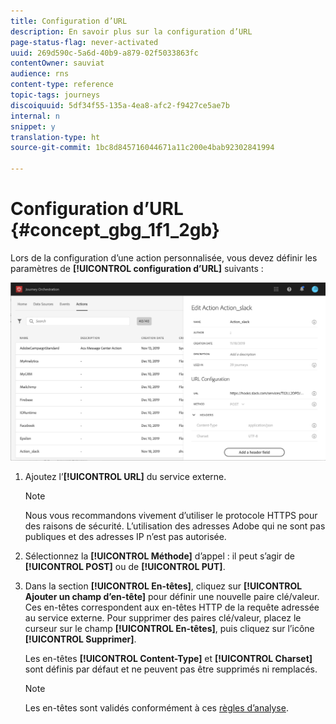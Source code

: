 ```yaml
---
title: Configuration d’URL
description: En savoir plus sur la configuration d’URL
page-status-flag: never-activated
uuid: 269d590c-5a6d-40b9-a879-02f5033863fc
contentOwner: sauviat
audience: rns
content-type: reference
topic-tags: journeys
discoiquuid: 5df34f55-135a-4ea8-afc2-f9427ce5ae7b
internal: n
snippet: y
translation-type: ht
source-git-commit: 1bc8d845716044671a11c200e4bab92302841994

---
```



# Configuration d’URL {#concept_gbg_1f1_2gb}

Lors de la configuration d’une action personnalisée, vous devez définir les paramètres de **[!UICONTROL configuration d’URL]** suivants :

![](../assets/journeyurlconfiguration.png)

1. Ajoutez l’**[!UICONTROL URL]** du service externe.

   >[!NOTE]
   >
   >Nous vous recommandons vivement d’utiliser le protocole HTTPS pour des raisons de sécurité. L’utilisation des adresses Adobe qui ne sont pas publiques et des adresses IP n’est pas autorisée.

1. Sélectionnez la **[!UICONTROL Méthode]** d’appel : il peut s’agir de **[!UICONTROL POST]** ou de **[!UICONTROL PUT]**.
1. Dans la section **[!UICONTROL En-têtes]**, cliquez sur **[!UICONTROL Ajouter un champ d’en-tête]** pour définir une nouvelle paire clé/valeur. Ces en-têtes correspondent aux en-têtes HTTP de la requête adressée au service externe. Pour supprimer des paires clé/valeur, placez le curseur sur le champ **[!UICONTROL En-têtes]**, puis cliquez sur l’icône **[!UICONTROL Supprimer]**.

   Les en-têtes **[!UICONTROL Content-Type]** et **[!UICONTROL Charset]** sont définis par défaut et ne peuvent pas être supprimés ni remplacés.

   >[!NOTE]
   >
   >Les en-têtes sont validés conformément à ces [règles d’analyse](https://tools.ietf.org/html/rfc7230#section-3.2.4).
